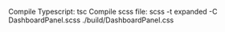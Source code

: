 Compile Typescript:
tsc
Compile scss file:
scss -t expanded -C DashboardPanel.scss ./build/DashboardPanel.css